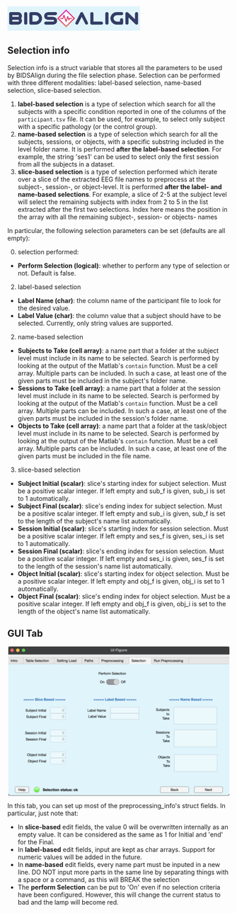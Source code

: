 <img src="logo4gui.png"
    alt="Picture"
    width="300"
/>

## Selection info

Selection info is a struct variable that stores all the parameters to be used by BIDSAlign during the file selection phase. Selection can be performed with three different modalities: label-based selection, name-based selection, slice-based selection. 

1) **label-based selection** is a type of selection which search for all the subjects with a specific condition reported in one of the columns of the `participant.tsv` file. It can be used, for example, to select only subject with a specific pathology (or the control group).
2) **name-based selection** is a type of selection which search for all the subjects, sessions, or objects, with a specific substring included in the level folder name. It is performed **after the label-based selection**. For example, the string 'ses1' can be used to select only the first session from all the subjects in a dataset.
3) **slice-based selection** is a type of selection performed which iterate over a slice of the extracted EEG file names to preprocess at the subject-, session-, or object-level. It is performed **after the label- and name-based selections**. For example, a slice of 2-5 at the subject level will select the remaining subjects with index from 2 to 5 in the list extracted after the first two selections. Index here means the position in the array with all the remaining subject-, session- or objects- names 

In particular, the following selection parameters can be set (defaults are all empty):

0. selection performed:

- **Perform Selection (logical)**: whether to perform any type of selection or not. Default is false. 

2. label-based selection

- **Label Name (char)**: the column name of the participant file to look for the desired value.
- **Label Value (char)**: the column value that a subject should have to be selected. Currently, only string values are supported.

2. name-based selection

- **Subjects to Take (cell array)**: a name part that a folder at the subject level must include in its name to be selected. Search is performed by looking at the output of the Matlab's `contain` function. Must be a cell array. Multiple parts can be included. In such a case, at least one of the given parts must be included in the subject's folder name.
- **Sessions to Take (cell array)**: a name part that a folder at the session level must include in its name to be selected. Search is performed by looking at the output of the Matlab's `contain` function. Must be a cell array. Multiple parts can be included. In such a case, at least one of the given parts must be included in the session's folder name.
- **Objects to Take (cell array)**: a name part that a folder at the task/object level must include in its name to be selected. Search is performed by looking at the output of the Matlab's `contain` function. Must be a cell array. Multiple parts can be included. In such a case, at least one of the given parts must be included in the file name.
   
3. slice-based selection

- **Subject Initial (scalar)**: slice's starting index for subject selection. Must be a positive scalar integer. If left empty and sub_f is given, sub_i is set to 1 automatically.
- **Subject Final (scalar)**: slice's ending index for subject selection. Must be a positive scalar integer. If left empty and sub_i is given, sub_f is set to the length of the subject's name list automatically.
- **Session Initial (scalar)**: slice's starting index for session selection. Must be a positive scalar integer. If left empty and ses_f is given, ses_i is set to 1 automatically.
- **Session Final (scalar)**: slice's ending index for session selection. Must be a positive scalar integer. If left empty and ses_i is given, ses_f is set to the length of the session's name list automatically.
- **Object Initial (scalar)**: slice's starting index for object selection. Must be a positive scalar integer. If left empty and obj_f is given, obj_i is set to 1 automatically.
- **Object Final (scalar)**: slice's ending index for object selection. Must be a positive scalar integer. If left empty and obj_f is given, obj_i is set to the length of the object's name list automatically.


## GUI Tab

<img src="SelectionTab.png"
    alt="Picture"
    width="500"
    style="display: block; margin: 0 auto" 
/>

In this tab, you can set up most of the preprocessing_info's struct fields. In particular, just note that:

- In **slice-based** edit fields, the value 0 will be overwritten internally as an empty value. It can be considered as the same as 1 for Initial and 'end' for the Final.
- In **label-based** edit fields, input are kept as char arrays. Support for numeric values will be added in the future.
- In **name-based** edit fields, every name part must be inputed in a new line. DO NOT input more parts in the same line by separating things with a space or a command, as this will BREAK the selection
- The **perform Selection** can be put to 'On' even if no selection criteria have been configured. However, this will change the current status to bad and the lamp will become red.



